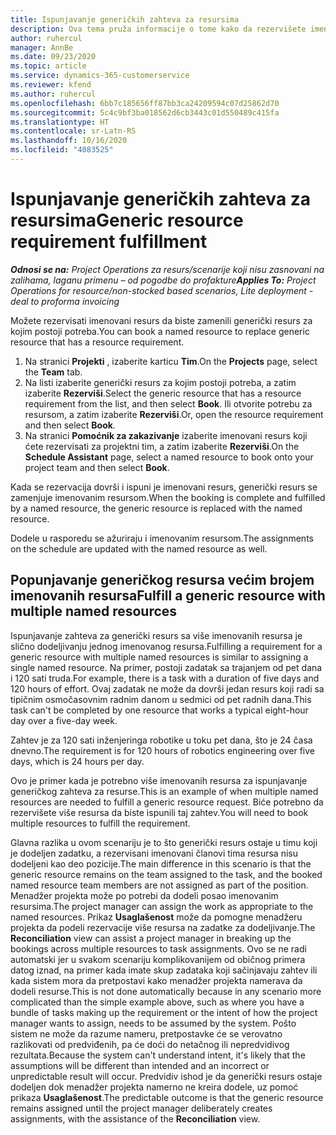 ```yaml
---
title: Ispunjavanje generičkih zahteva za resursima
description: Ova tema pruža informacije o tome kako da rezervišete imenovane resurse u skladu sa potrebama za generičkim resursima.
author: ruhercul
manager: AnnBe
ms.date: 09/23/2020
ms.topic: article
ms.service: dynamics-365-customerservice
ms.reviewer: kfend
ms.author: ruhercul
ms.openlocfilehash: 6bb7c185656ff87bb3ca24209594c07d25862d70
ms.sourcegitcommit: 5c4c9bf3ba018562d6cb3443c01d550489c415fa
ms.translationtype: HT
ms.contentlocale: sr-Latn-RS
ms.lasthandoff: 10/16/2020
ms.locfileid: "4083525"
---
```

# <a name="generic-resource-requirement-fulfillment"></a><span data-ttu-id="c7903-103">Ispunjavanje generičkih zahteva za resursima</span><span class="sxs-lookup"><span data-stu-id="c7903-103">Generic resource requirement fulfillment</span></span>

<span data-ttu-id="c7903-104">_**Odnosi se na:** Project Operations za resurs/scenarije koji nisu zasnovani na zalihama, laganu primenu – od pogodbe do profakture_</span><span class="sxs-lookup"><span data-stu-id="c7903-104">_**Applies To:** Project Operations for resource/non-stocked based scenarios, Lite deployment - deal to proforma invoicing_</span></span>

<span data-ttu-id="c7903-105">Možete rezervisati imenovani resurs da biste zamenili generički resurs za kojim postoji potreba.</span><span class="sxs-lookup"><span data-stu-id="c7903-105">You can book a named resource to replace generic resource that has a resource requirement.</span></span>

1. <span data-ttu-id="c7903-106">Na stranici **Projekti** , izaberite karticu **Tim**.</span><span class="sxs-lookup"><span data-stu-id="c7903-106">On the **Projects** page, select the **Team** tab.</span></span>
2. <span data-ttu-id="c7903-107">Na listi izaberite generički resurs za kojim postoji potreba, a zatim izaberite **Rezerviši**.</span><span class="sxs-lookup"><span data-stu-id="c7903-107">Select the generic resource that has a resource requirement from the list, and then select **Book**.</span></span> <span data-ttu-id="c7903-108">Ili otvorite potrebu za resursom, a zatim izaberite **Rezerviši**.</span><span class="sxs-lookup"><span data-stu-id="c7903-108">Or, open the resource requirement and then select **Book**.</span></span>
3. <span data-ttu-id="c7903-109">Na stranici **Pomoćnik za zakazivanje** izaberite imenovani resurs koji ćete rezervisati za projektni tim, a zatim izaberite **Rezerviši**.</span><span class="sxs-lookup"><span data-stu-id="c7903-109">On the **Schedule Assistant** page, select a named resource to book onto your project team and then select **Book**.</span></span>

<span data-ttu-id="c7903-110">Kada se rezervacija dovrši i ispuni je imenovani resurs, generički resurs se zamenjuje imenovanim resursom.</span><span class="sxs-lookup"><span data-stu-id="c7903-110">When the booking is complete and fulfilled by a named resource, the generic resource is replaced with the named resource.</span></span>

<span data-ttu-id="c7903-111">Dodele u rasporedu se ažuriraju i imenovanim resursom.</span><span class="sxs-lookup"><span data-stu-id="c7903-111">The assignments on the schedule are updated with the named resource as well.</span></span>

## <a name="fulfill-a-generic-resource-with-multiple-named-resources"></a><span data-ttu-id="c7903-112">Popunjavanje generičkog resursa većim brojem imenovanih resursa</span><span class="sxs-lookup"><span data-stu-id="c7903-112">Fulfill a generic resource with multiple named resources</span></span>
<span data-ttu-id="c7903-113">Ispunjavanje zahteva za generički resurs sa više imenovanih resursa je slično dodeljivanju jednog imenovanog resursa.</span><span class="sxs-lookup"><span data-stu-id="c7903-113">Fulfilling a requirement for a generic resource with multiple named resources is similar to assigning a single named resource.</span></span> <span data-ttu-id="c7903-114">Na primer, postoji zadatak sa trajanjem od pet dana i 120 sati truda.</span><span class="sxs-lookup"><span data-stu-id="c7903-114">For example, there is a task with a duration of five days and 120 hours of effort.</span></span> <span data-ttu-id="c7903-115">Ovaj zadatak ne može da dovrši jedan resurs koji radi sa tipičnim osmočasovnim radnim danom u sedmici od pet radnih dana.</span><span class="sxs-lookup"><span data-stu-id="c7903-115">This task can't be completed by one resource that works a typical eight-hour day over a five-day week.</span></span> 

<span data-ttu-id="c7903-116">Zahtev je za 120 sati inženjeringa robotike u toku pet dana, što je 24 časa dnevno.</span><span class="sxs-lookup"><span data-stu-id="c7903-116">The requirement is for 120 hours of robotics engineering over five days, which is 24 hours per day.</span></span>

<span data-ttu-id="c7903-117">Ovo je primer kada je potrebno više imenovanih resursa za ispunjavanje generičkog zahteva za resurse.</span><span class="sxs-lookup"><span data-stu-id="c7903-117">This is an example of when multiple named resources are needed to fulfill a generic resource request.</span></span> <span data-ttu-id="c7903-118">Biće potrebno da rezervišete više resursa da biste ispunili taj zahtev.</span><span class="sxs-lookup"><span data-stu-id="c7903-118">You will need to book multiple resources to fulfill the requirement.</span></span>

<span data-ttu-id="c7903-119">Glavna razlika u ovom scenariju je to što generički resurs ostaje u timu koji je dodeljen zadatku, a rezervisani imenovani članovi tima resursa nisu dodeljeni kao deo pozicije.</span><span class="sxs-lookup"><span data-stu-id="c7903-119">The main difference in this scenario is that the generic resource remains on the team assigned to the task, and the booked named resource team members are not assigned as part of the position.</span></span> <span data-ttu-id="c7903-120">Menadžer projekta može po potrebi da dodeli posao imenovanim resursima.</span><span class="sxs-lookup"><span data-stu-id="c7903-120">The project manager can assign the work as appropriate to the named resources.</span></span> <span data-ttu-id="c7903-121">Prikaz **Usaglašenost** može da pomogne menadžeru projekta da podeli rezervacije više resursa na zadatke za dodeljivanje.</span><span class="sxs-lookup"><span data-stu-id="c7903-121">The **Reconciliation** view can assist a project manager in breaking up the bookings across multiple resources to task assignments.</span></span> <span data-ttu-id="c7903-122">Ovo se ne radi automatski jer u svakom scenariju komplikovanijem od običnog primera datog iznad, na primer kada imate skup zadataka koji sačinjavaju zahtev ili kada sistem mora da pretpostavi kako menadžer projekta namerava da dodeli resurse.</span><span class="sxs-lookup"><span data-stu-id="c7903-122">This is not done automatically because in any scenario more complicated than the simple example above, such as where you have a bundle of tasks making up the requirement or the intent of how the project manager wants to assign, needs to be assumed by the system.</span></span> <span data-ttu-id="c7903-123">Pošto sistem ne može da razume nameru, pretpostavke će se verovatno razlikovati od predviđenih, pa će doći do netačnog ili nepredvidivog rezultata.</span><span class="sxs-lookup"><span data-stu-id="c7903-123">Because the system can't understand intent, it's likely that the assumptions will be different than intended and an incorrect or unpredictable result will occur.</span></span> <span data-ttu-id="c7903-124">Predvidiv ishod je da generički resurs ostaje dodeljen dok menadžer projekta namerno ne kreira dodele, uz pomoć prikaza **Usaglašenost**.</span><span class="sxs-lookup"><span data-stu-id="c7903-124">The predictable outcome is that the generic resource remains assigned until the project manager deliberately creates assignments, with the assistance of the **Reconciliation** view.</span></span>


